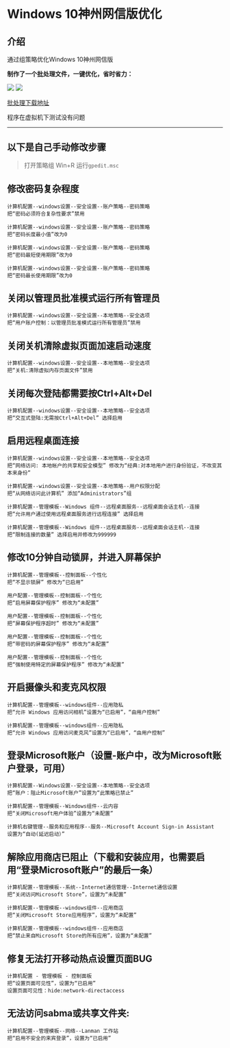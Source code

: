 # **Windows 10神州网信版优化**

## 介绍
通过组策略优化Windows 10神州网信版

**制作了一个批处理文件，一键优化，省时省力：**

![][Pic1]
![][Pic2]

[批处理下载地址](https://gitee.com/hjim/cmgos/releases)

程序在虚拟机下测试没有问题

---
## 以下是自己手动修改步骤

> 打开策略组
> Win+R 运行`gpedit.msc`

## 修改密码复杂程度
```
计算机配置--windows设置--安全设置--账户策略--密码策略
把“密码必须符合复杂性要求”禁用
```
```
计算机配置--windows设置--安全设置--账户策略--密码策略
把“密码长度最小值”改为0
```
```
计算机配置--windows设置--安全设置--账户策略--密码策略
把“密码最短使用期限”改为0
```
```
计算机配置--windows设置--安全设置--账户策略--密码策略
把“密码最长使用期限”改为0
```

## 关闭以管理员批准模式运行所有管理员
```
计算机配置--windows设置--安全设置--本地策略--安全选项
把“用户账户控制：以管理员批准模式运行所有管理员”禁用
```

## 关闭关机清除虚拟页面加速启动速度
```
计算机配置--windows设置--安全设置--本地策略--安全选项
把“关机:清除虚拟内存页面文件”禁用
```

## 关闭每次登陆都需要按Ctrl+Alt+Del
```
计算机配置--windows设置--安全设置--本地策略--安全选项
把“交互式登陆:无需按Ctrl+Alt+Del” 选择启用
```

## 启用远程桌面连接
```
计算机配置--windows设置--安全设置--本地策略--安全选项
把“网络访问: 本地帐户的共享和安全模型” 修改为“经典:对本地用户进行身份验证，不改变其本来身份”
```
```
计算机配置--windows设置--安全设置--本地策略--用户权限分配
把“从网络访问此计算机” 添加“Administrators”组
```
```
计算机配置--管理模板--Windows 组件--远程桌面服务--远程桌面会话主机--连接
把“允许用户通过使用远程桌面服务进行远程连接” 选择启用
```
```
计算机配置--管理模板--Windows 组件--远程桌面服务--远程桌面会话主机--连接
把“限制连接的数量” 选择启用并修改为999999
```

## 修改10分钟自动锁屏，并进入屏幕保护
```
计算机配置--管理模板--控制面板--个性化
把“不显示锁屏” 修改为“已启用”
```
```
用户配置--管理模板--控制面板--个性化
把“启用屏幕保护程序” 修改为“未配置”
```
```
用户配置--管理模板--控制面板--个性化
把“屏幕保护程序超时” 修改为“未配置”
```
```
用户配置--管理模板--控制面板--个性化
把“带密码的屏幕保护程序” 修改为“未配置”
```
```
用户配置--管理模板--控制面板--个性化
把“强制使用特定的屏幕保护程序” 修改为“未配置”
```

## 开启摄像头和麦克风权限
```
计算机配置--管理模板--windows组件--应用隐私
把“允许 Windows 应用访问相机”设置为“已启用”，“由用户控制”
```
```
计算机配置--管理模板--windows组件--应用隐私
把“允许 Windows 应用访问麦克风”设置为“已启用”，“由用户控制”
```

## 登录Microsoft账户（设置-账户中，改为Microsoft账户登录，可用）
```
计算机配置--Windows设置--安全设置--本地策略--安全选项
把“账户：阻止Microsoft账户”设置为“此策略已禁止”
```
```
计算机配置--管理模板--Windows组件--云内容
把“关闭Microsoft用户体验”设置为“未配置”
```
```
计算机右键管理--服务和应用程序--服务--Microsoft Account Sign-in Assistant
设置为“自动(延迟启动）”
```

## 解除应用商店已阻止（下载和安装应用，也需要启用“登录Microsoft账户”的最后一条）
```
计算机配置--管理模板--系统--Internet通信管理--Internet通信设置
把“关闭访问Microsoft Store”，设置为“未配置”
```
```
计算机配置--管理模板--windows组件--应用商店
把“关闭Microsoft Store应用程序”，设置为“未配置”
```
```
计算机配置--管理模板--windows组件--应用商店
把“禁止来自Microsoft Store的所有应用”，设置为“未配置”
```

## 修复无法打开移动热点设置页面BUG
```
计算机配置 - 管理模板 - 控制面板
把“设置页面可见性”，设置为“已启用”
设置页面可见性：hide:network-directaccess
```

## 无法访问sabma或共享文件夹:
```
计算机配置--管理模板--网络--Lanman 工作站
把“启用不安全的来宾登录”，设置为“已启用”
```


[Pic1]:https://github.com/jzhjm/CMGE-V2020-L-optimize/blob/main/img/%E9%BB%98%E8%AE%A4%E7%95%8C%E9%9D%A2.png
[Pic2]:https://https://github.com/jzhjm/CMGE-V2020-L-optimize/blob/main/img/%E8%BF%90%E8%A1%8C%E7%8A%B6%E6%80%81.png
